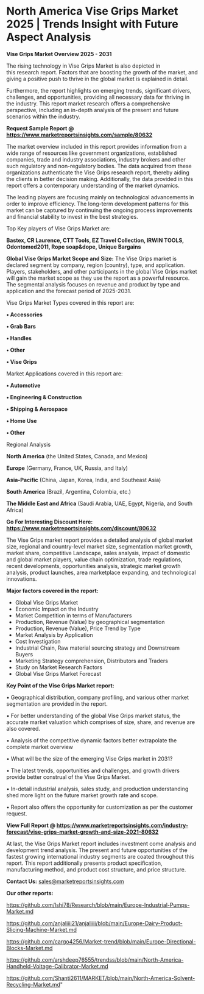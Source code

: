 # North America Vise Grips Market 2025 | Trends Insight with Future Aspect Analysis

<Strong> Vise Grips Market Overview 2025 - 2031</strong>

The rising technology in Vise Grips Market is also depicted in this research report. Factors that are boosting the growth of the market, and giving a positive push to thrive in the global market is explained in detail.

Furthermore, the report highlights on emerging trends, significant drivers, challenges, and opportunities, providing all necessary data for thriving in the industry. This report market research offers a comprehensive perspective, including an in-depth analysis of the present and future scenarios within the industry.

<strong>Request Sample Report @ <a href=https://www.marketreportsinsights.com/sample/80632>https://www.marketreportsinsights.com/sample/80632</a></strong>

The market overview included in this report provides information from a wide range of resources like government organizations, established companies, trade and industry associations, industry brokers and other such regulatory and non-regulatory bodies. The data acquired from these organizations authenticate the Vise Grips research report, thereby aiding the clients in better decision making. Additionally, the data provided in this report offers a contemporary understanding of the market dynamics.

The leading players are focusing mainly on technological advancements in order to improve efficiency. The long-term development patterns for this market can be captured by continuing the ongoing process improvements and financial stability to invest in the best strategies.

Top Key players of Vise Grips Market are:

<strong>Bastex, CR Laurence, CTT Tools, EZ Travel Collection, IRWIN TOOLS, Odontomed2011, Rope soap&dope, Unique Bargains</strong>

<strong><b>Global Vise Grips Market Scope and Size:</b></strong>
The Vise Grips market is declared segment by company, region (country), type, and application. Players, stakeholders, and other participants in the global Vise Grips market will gain the market scope as they use the report as a powerful resource. The segmental analysis focuses on revenue and product by type and application and the forecast period of 2025-2031.

Vise Grips Market Types covered in this report are:

<strong>• Accessories

• Grab Bars

• Handles

• Other

• Vise Grips</strong>

Market Applications covered in this report are:

<strong>• Automotive

• Engineering & Construction

• Shipping & Aerospace

• Home Use

• Other</strong> 

Regional Analysis

<strong>North America</strong> (the United States, Canada, and Mexico)

<strong>Europe</strong> (Germany, France, UK, Russia, and Italy)

<strong>Asia-Pacific</strong> (China, Japan, Korea, India, and Southeast Asia)

<strong>South America</strong> (Brazil, Argentina, Colombia, etc.)

<strong>The Middle East and Africa</strong> (Saudi Arabia, UAE, Egypt, Nigeria, and South Africa)

<strong>Go For Interesting Discount Here: <a href=https://www.marketreportsinsights.com/discount/80632>https://www.marketreportsinsights.com/discount/80632</a></strong>

The Vise Grips market report provides a detailed analysis of global market size, regional and country-level market size, segmentation market growth, market share, competitive Landscape, sales analysis, impact of domestic and global market players, value chain optimization, trade regulations, recent developments, opportunities analysis, strategic market growth analysis, product launches, area marketplace expanding, and technological innovations.

<strong><b>Major factors covered in the report:</b></strong>
<ul>
  <li>Global Vise Grips Market </li>
  <li>Economic Impact on the Industry</li>
  <li>Market Competition in terms of Manufacturers</li>
  <li>Production, Revenue (Value) by geographical segmentation</li>
  <li>Production, Revenue (Value), Price Trend by Type</li>
  <li>Market Analysis by Application</li>
  <li>Cost Investigation</li>
  <li>Industrial Chain, Raw material sourcing strategy and Downstream Buyers</li>
  <li>Marketing Strategy comprehension, Distributors and Traders</li>
  <li>Study on Market Research Factors</li>
  <li>Global Vise Grips Market Forecast</li>
</ul>

<strong><b>Key Point of the Vise Grips Market report:</b></strong>

• Geographical distribution, company profiling, and various other market segmentation are provided in the report.

• For better understanding of the global Vise Grips market status, the accurate market valuation which comprises of size, share, and revenue are also covered.

• Analysis of the competitive dynamic factors better extrapolate the complete market overview

• What will be the size of the emerging Vise Grips market in 2031?

• The latest trends, opportunities and challenges, and growth drivers provide better construal of the Vise Grips Market.

• In-detail industrial analysis, sales study, and production understanding shed more light on the future market growth rate and scope.

• Report also offers the opportunity for customization as per the customer request.

<strong><b>View Full Report @ <a href=https://www.marketreportsinsights.com/industry-forecast/vise-grips-market-growth-and-size-2021-80632>https://www.marketreportsinsights.com/industry-forecast/vise-grips-market-growth-and-size-2021-80632</a></b></strong>


At last, the Vise Grips Market report includes investment come analysis and development trend analysis. The present and future opportunities of the fastest growing international industry segments are coated throughout this report. This report additionally presents product specification, manufacturing method, and product cost structure, and price structure.

<strong>Contact Us:</strong>
sales@marketreportsinsights.com

<strong>Our other reports:</strong>

<a href=https://github.com/Ishi78/Research/blob/main/Europe-Industrial-Pumps-Market.md>https://github.com/Ishi78/Research/blob/main/Europe-Industrial-Pumps-Market.md</a>

<a href=https://github.com/anjaliiii21/anjaliiii/blob/main/Europe-Dairy-Product-Slicing-Machine-Market.md>https://github.com/anjaliiii21/anjaliiii/blob/main/Europe-Dairy-Product-Slicing-Machine-Market.md</a>

<a href=https://github.com/cargo4256/Market-trend/blob/main/Europe-Directional-Blocks-Market.md>https://github.com/cargo4256/Market-trend/blob/main/Europe-Directional-Blocks-Market.md</a>

<a href=https://github.com/arshdeep76555/trendss/blob/main/North-America-Handheld-Voltage-Calibrator-Market.md>https://github.com/arshdeep76555/trendss/blob/main/North-America-Handheld-Voltage-Calibrator-Market.md</a>

<a href=https://github.com/Shanti2611/MARKET/blob/main/North-America-Solvent-Recycling-Market.md>https://github.com/Shanti2611/MARKET/blob/main/North-America-Solvent-Recycling-Market.md</a>"
